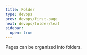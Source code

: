 ```yaml
---
title: Folder
type: devops
prev: devops/first-page
next: devops/folder/leaf
sidebar:
  open: true
---
```


Pages can be organized into folders.
